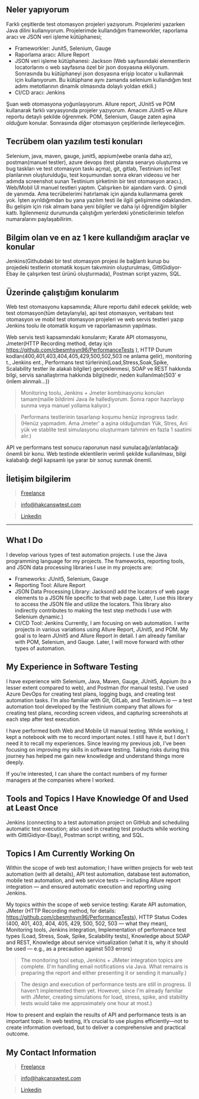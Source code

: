 ## Neler yapıyorum
Farklı çeşitlerde test otomasyon projeleri yazıyorum. Projelerimi yazarken Java dilini kullanıyorum.
Projelerimde kullandığım frameworkler, raporlama aracı ve JSON veri işleme kütüphanesi;
- Frameworkler: Junit5, Selenium, Gauge
- Raporlama aracı: Allure Report
- JSON veri işleme kütüphanesi: Jackson (Web sayfasındaki elementlerin locatorlarını o web sayfasına özel bir json dosyasına ekliyorum. Sonrasında bu kütüphaneyi json dosyasına erişip locator u kullanmak için kullanıyorum. Bu kütüphane aynı zamanda selenium kullandığım test adımı metotlarının dinamik olmasında dolaylı yoldan etkili.)
- CI/CD aracı: Jenkins
  
Şuan web otomasyona yoğunlaşıyorum. Allure report, JUnit5 ve POM kullanarak farklı varyasyonda projeler yazıyorum. Amacım JUnit5 ve Allure reportu detaylı şekilde öğrenmek. POM, Selenium, Gauge zaten aşina olduğum konular. Sonrasında diğer otomasyon çeşitlerinde ilerleyeceğim.

## Tecrübem olan yazılım testi konuları
Selenium, java, maven, gauge, junit5, appium(webe oranla daha az), postman(manuel testler), azure devops (test plansta senaryo oluşturma ve bug taskları ve test otomasyon taskı açma), git, gitlab, Testinium io(Test planlarının oluşturulduğu, test koşumundan sonra ekran videosu ve her adımda screenshot sunan Testinium şirketinin bir test otomasyon aracı.), Web/Mobil UI manuel testleri yaptım. Çalışırken bir ajandam vardı. O şimdi de yanımda. Ama tecrübelerimi hatırlamak için ajanda kullanmama gerek yok. İşten ayrıldığımdan bu yana yazılım testi ile ilgili gelişimime odaklandım. Bu gelişim için risk almam bana yeni bilgiler ve daha iyi öğrendiğim bilgiler kattı. İlgilenmeniz durumunda çalıştığım yerlerdeki yöneticilerimin telefon numaralarını paylaşabilirim.
## Bilgim olan ve en az 1 kere kullandığım araçlar ve konular
Jenkins(Githubdaki bir test otomasyon projesi ile bağlantı kurup bu projedeki testlerin otomatik koşum takvminin oluşturulması, GittiGidiyor-Ebay ile çalışırken test ürünü oluşturmada), Postman script yazımı, SQL.

## Üzerinde çalıştığım konularım
Web test otomasyonu kapsamında; Allure reportu dahil edecek şekilde; web test otomasyon(tüm detaylarıyla), api test otomasyon, veritabanı test otomasyon ve mobil test otomasyon projeleri ve web servis testleri yazıp Jenkins toolu ile otomatik koşum ve raporlamasının yapılması.

Web servis testi kapsamındaki konularım;
Karate API otomasyonu, Jmeter(HTTP Recording method, detay için https://github.com/cbesmhsyn96/PerformanceTests ), HTTP Durum kodları(400,401,403,404,405,429,500,502,503 ne anlama gelir), monitoring t., Jenkins ent., Performans test türlerinin(Load,Stress,Soak,Spike, Scalability testler ile alakalı bilgiler) gerçeklenmesi, SOAP ve REST hakkında bilgi, servis sanallaştırma hakkında bilgi(nedir, neden kullanılmalı(503' e önlem alınmalı...))

> Monitoring toolu, Jenkins + Jmeter kombinasyonu konuları tamam(maille bildirimi Java ile hallediyorum. Sonra rapor hazırlayıp sunma veya manuel yollama kalıyor.)

>Performans testlerinin tasarlanıp koşumu henüz inprogress tadır.(Henüz yapmadım. Ama Jmeter' a aşina olduğumdan Yük, Stres, Ani yük ve stablite test simulasyonu oluşturmam tahmini en fazla 1 saatimi alır.)

API ve performans test sonucu raporunun nasıl sunulacağı/anlatılacağı önemli bir konu.
Web testinde eklentilerin verimli şekilde kullanılması, bilgi kalabalığı değil kapsamlı işe yarar bir sonuç sunmak önemli.

## İletişim bilgilerim
> [Freelance](https://www.hakcanswtest.com)

> info@hakcanswtest.com

> [Linkedin](https://www.linkedin.com/in/huseyinakcan34/)
----------------------------------------------------------------------------------------------------------------------------------
## What I Do
I develop various types of test automation projects. I use the Java programming language for my projects.
The frameworks, reporting tools, and JSON data processing libraries I use in my projects are:

- Frameworks: JUnit5, Selenium, Gauge
- Reporting Tool: Allure Report
- JSON Data Processing Library: Jackson(I add the locators of web page elements to a JSON file specific to that web page. Later, I use this library to access the JSON file and utilize the locators. This library also indirectly contributes to making the test step methods I use with Selenium dynamic.)
- CI/CD Tool: Jenkins
Currently, I am focusing on web automation. I write projects in various variations using Allure Report, JUnit5, and POM. My goal is to learn JUnit5 and Allure Report in detail. I am already familiar with POM, Selenium, and Gauge. Later, I will move forward with other types of automation.

## My Experience in Software Testing
I have experience with Selenium, Java, Maven, Gauge, JUnit5, Appium (to a lesser extent compared to web), and Postman (for manual tests). I’ve used Azure DevOps for creating test plans, logging bugs, and creating test automation tasks. I’m also familiar with Git, GitLab, and Testinium.io — a test automation tool developed by the Testinium company that allows for creating test plans, recording screen videos, and capturing screenshots at each step after test execution.

I have performed both Web and Mobile UI manual testing. While working, I kept a notebook with me to record important notes. I still have it, but I don't need it to recall my experiences. Since leaving my previous job, I’ve been focusing on improving my skills in software testing. Taking risks during this journey has helped me gain new knowledge and understand things more deeply.

If you’re interested, I can share the contact numbers of my former managers at the companies where I worked.

## Tools and Topics I Have Knowledge Of and Used at Least Once
Jenkins (connecting to a test automation project on GitHub and scheduling automatic test execution; also used in creating test products while working with GittiGidiyor-Ebay), Postman script writing, and SQL.

## Topics I Am Currently Working On
Within the scope of web test automation; I have written projects for web test automation (with all details), API test automation, database test automation, mobile test automation, and web service tests — including Allure report integration — and ensured automatic execution and reporting using Jenkins.

My topics within the scope of web service testing:
Karate API automation, JMeter (HTTP Recording method, for details: https://github.com/cbesmhsyn96/PerformanceTests),
HTTP Status Codes (400, 401, 403, 404, 405, 429, 500, 502, 503 — what they mean),
Monitoring tools, Jenkins integration,
Implementation of performance test types (Load, Stress, Soak, Spike, Scalability tests),
Knowledge about SOAP and REST,
Knowledge about service virtualization (what it is, why it should be used — e.g., as a precaution against 503 errors)

>The monitoring tool setup, Jenkins + JMeter integration topics are complete. (I'm handling email notifications via Java. What remains is preparing the report and either presenting it or sending it manually.)

>The design and execution of performance tests are still in progress. (I haven’t implemented them yet. However, since I'm already familiar with JMeter, creating simulations for load, stress, spike, and stability tests would take me approximately one hour at most.)

How to present and explain the results of API and performance tests is an important topic.
In web testing, it’s crucial to use plugins efficiently—not to create information overload, but to deliver a comprehensive and practical outcome.


## My Contact Information
> [Freelance](https://www.hakcanswtest.com)

> info@hakcanswtest.com

> [Linkedin](https://www.linkedin.com/in/huseyinakcan34/)
